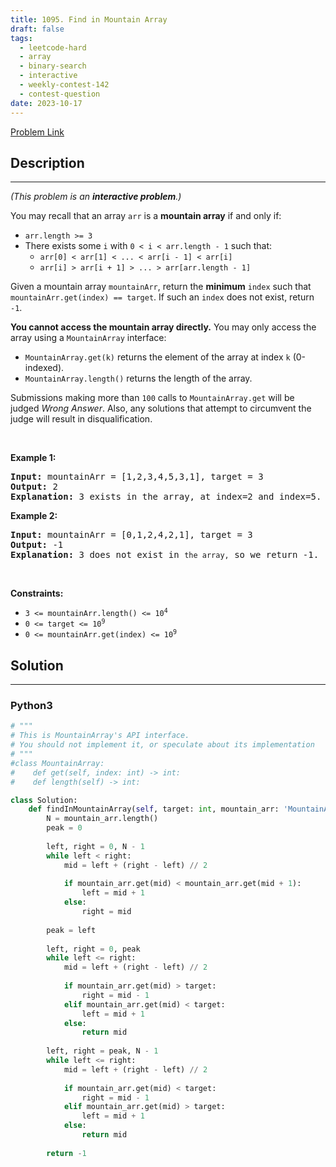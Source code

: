 ```yaml
---
title: 1095. Find in Mountain Array
draft: false
tags: 
  - leetcode-hard
  - array
  - binary-search
  - interactive
  - weekly-contest-142
  - contest-question
date: 2023-10-17
---
```


[Problem Link](https://leetcode.com/problems/find-in-mountain-array/)

## Description

---
<p><em>(This problem is an <strong>interactive problem</strong>.)</em></p>

<p>You may recall that an array <code>arr</code> is a <strong>mountain array</strong> if and only if:</p>

<ul>
	<li><code>arr.length &gt;= 3</code></li>
	<li>There exists some <code>i</code> with <code>0 &lt; i &lt; arr.length - 1</code> such that:
	<ul>
		<li><code>arr[0] &lt; arr[1] &lt; ... &lt; arr[i - 1] &lt; arr[i]</code></li>
		<li><code>arr[i] &gt; arr[i + 1] &gt; ... &gt; arr[arr.length - 1]</code></li>
	</ul>
	</li>
</ul>

<p>Given a mountain array <code>mountainArr</code>, return the <strong>minimum</strong> <code>index</code> such that <code>mountainArr.get(index) == target</code>. If such an <code>index</code> does not exist, return <code>-1</code>.</p>

<p><strong>You cannot access the mountain array directly.</strong> You may only access the array using a <code>MountainArray</code> interface:</p>

<ul>
	<li><code>MountainArray.get(k)</code> returns the element of the array at index <code>k</code> (0-indexed).</li>
	<li><code>MountainArray.length()</code> returns the length of the array.</li>
</ul>

<p>Submissions making more than <code>100</code> calls to <code>MountainArray.get</code> will be judged <em>Wrong Answer</em>. Also, any solutions that attempt to circumvent the judge will result in disqualification.</p>

<p>&nbsp;</p>
<p><strong class="example">Example 1:</strong></p>

<pre>
<strong>Input:</strong> mountainArr = [1,2,3,4,5,3,1], target = 3
<strong>Output:</strong> 2
<strong>Explanation:</strong> 3 exists in the array, at index=2 and index=5. Return the minimum index, which is 2.</pre>

<p><strong class="example">Example 2:</strong></p>

<pre>
<strong>Input:</strong> mountainArr = [0,1,2,4,2,1], target = 3
<strong>Output:</strong> -1
<strong>Explanation:</strong> 3 does not exist in <code>the array,</code> so we return -1.
</pre>

<p>&nbsp;</p>
<p><strong>Constraints:</strong></p>

<ul>
	<li><code>3 &lt;= mountainArr.length() &lt;= 10<sup>4</sup></code></li>
	<li><code>0 &lt;= target &lt;= 10<sup>9</sup></code></li>
	<li><code>0 &lt;= mountainArr.get(index) &lt;= 10<sup>9</sup></code></li>
</ul>


## Solution

---
### Python3
``` py title='find-in-mountain-array'
# """
# This is MountainArray's API interface.
# You should not implement it, or speculate about its implementation
# """
#class MountainArray:
#    def get(self, index: int) -> int:
#    def length(self) -> int:

class Solution:
    def findInMountainArray(self, target: int, mountain_arr: 'MountainArray') -> int:
        N = mountain_arr.length()
        peak = 0
        
        left, right = 0, N - 1
        while left < right:
            mid = left + (right - left) // 2
            
            if mountain_arr.get(mid) < mountain_arr.get(mid + 1):
                left = mid + 1
            else:
                right = mid
        
        peak = left
        
        left, right = 0, peak
        while left <= right:
            mid = left + (right - left) // 2
            
            if mountain_arr.get(mid) > target:
                right = mid - 1
            elif mountain_arr.get(mid) < target:
                left = mid + 1
            else:
                return mid
        
        left, right = peak, N - 1
        while left <= right:
            mid = left + (right - left) // 2
            
            if mountain_arr.get(mid) < target:
                right = mid - 1
            elif mountain_arr.get(mid) > target:
                left = mid + 1
            else:
                return mid
        
        return -1
        
        
```

